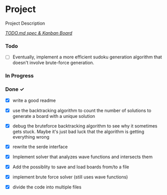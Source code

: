 # Project

Project Description

<em>[TODO.md spec & Kanban Board](https://bit.ly/3fCwKfM)</em>

### Todo

- [ ] Eventually, implement a more efficient sudoku generation algorithm that doesn't involve brute-force generation.  

### In Progress


### Done ✓

- [x] write a good readme  
- [x] use the backtracking algorithm to count the number of solutions to generate a board with a unique solution  
- [x] debug the bruteforce backtracking algorithm to see why it sometimes gets stuck. Maybe it's just bad luck that the algorithm is getting everything wrong  
- [x] rewrite the serde interface  
- [x] Implement solver that analyzes wave functions and intersects them  
- [x] Add the possiblity to save and load boards from/to a file  
- [x] implement brute force solver (still uses wave functions)  
- [x] divide the code into multiple files  

